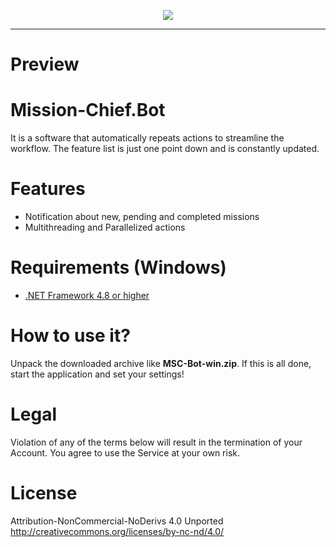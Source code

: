 
<p align="center">
  <a href="https://discord.gg/8FMzSRJ">
    <img src="https://discordapp.com/api/guilds/365129052832530433/widget.png?style=banner2" />
  </a>
</p>

<hr />

# Preview
<p align="center">
</p>

# Mission-Chief.Bot

It is a software that automatically repeats actions to streamline the workflow. The feature list is just one point down and is constantly updated.


# Features

 - Notification about new, pending and completed missions
 - Multithreading and Parallelized actions

# Requirements (Windows)

- [.NET Framework 4.8 or higher](https://dotnet.microsoft.com/download/thank-you/net48)

# How to use it?

Unpack the downloaded archive like **MSC-Bot-win.zip**. If this is all done, start the application and set your settings!

# Legal

Violation of any of the terms below will result in the termination of your Account. You agree to use the Service at your own risk.

# License
Attribution-NonCommercial-NoDerivs 4.0 Unported <http://creativecommons.org/licenses/by-nc-nd/4.0/>